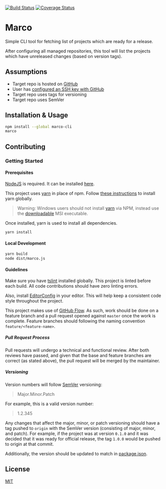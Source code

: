 [![Build Status](https://api.travis-ci.org/rehret/marco.svg?branch=master)](https://travis-ci.org/rehret/marco)
[![Coverage Status](https://coveralls.io/repos/github/rehret/marco/badge.svg?branch=master)](https://coveralls.io/github/rehret/marco?branch=master)

# Marco
Simple CLI tool for fetching list of projects which are ready for a release.

After configuring all managed repositories, this tool will list the projects which have unreleased changes (based on version tags).

## Assumptions
- Target repo is hosted on [GitHub](https://github.com)
- User has [configured an SSH key with GitHub](https://help.github.com/articles/connecting-to-github-with-ssh/)
- Target repo uses tags for versioning
- Target repo uses SemVer

## Installation & Usage
```bash
npm install --global marco-cli
marco
```

## Contributing
### Getting Started
#### Prerequisites
[NodeJS](https://nodejs.org/) is required. It can be installed [here](https://nodejs.org/en/download/).

This project uses [yarn](https://yarnpkg.com) in place of npm. Follow [these instructions](https://yarnpkg.com/en/docs/install) to install yarn globally.

> Warning: Windows users should not install [yarn](https://yarnpkg.com) via NPM, instead use the [downloadable](https://yarnpkg.com/latest.msi) MSI executable.

Once installed, yarn is used to install all dependencies.
```bash
yarn install
```

#### Local Development
```bash
yarn build
node dist/marco.js
```

#### Guidelines
Make sure you have [tslint](https://www.npmjs.com/package/tslint) installed globally. This project is linted before each build. All code contributions should have zero linting errors.

Also, install [EditorConfig](http://editorconfig.org/) in your editor. This will help keep a consistent code style throughout the project.

This project makes use of [GitHub Flow](https://guides.github.com/introduction/flow/). As such, work should be done on a feature branch and a pull request opened against `master` once the work is complete. Feature branches should following the naming convention `feature/<feature-name>`.

##### Pull Request Process
Pull requests will undergo a technical and functional review. After both reviews have passed, and given that the base and feature branches are correct (as stated above), the pull request will be merged by the maintainer.

##### Versioning
Version numbers will follow [SemVer](https://semver.org/) versioning:
> Major.Minor.Patch

For example, this is a valid version number:
> 1.2.345

Any changes that affect the major, minor, or patch versioning should have a tag pushed to `origin` with the SemVer version (consisting of major, minor, and patch).
For example, if the project was at version `0.1.0` and it was decided that it was ready for official release, the tag `1.0.0` would be pushed to origin at that commit.

Additionally, the version should be updated to match in [package.json](package.json).

## License
[MIT](LICENSE)
